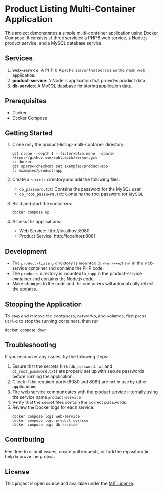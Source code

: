 # Product Listing Multi-Container Application

This project demonstrates a simple multi-container application using Docker Compose. It consists of three services: a PHP 8 web service, a Node.js product service, and a MySQL database service.

## Services

1. **web-service**: A PHP 8 Apache server that serves as the main web application.
2. **product-service**: A Node.js application that provides product data.
3. **db-service**: A MySQL database for storing application data.

## Prerequisites

- Docker
- Docker Compose

## Getting Started

1. Clone only the product-listing-multi-container directory:

   ```
   git clone --depth 1 --filter=blob:none --sparse https://github.com/bablukpik/docker.git
   cd docker
   git sparse-checkout set examples/product-app
   cd examples/product-app
   ```

2. Create a `secrets` directory and add the following files:

   - `db_password.txt`: Contains the password for the MySQL user
   - `db_root_password.txt`: Contains the root password for MySQL

3. Build and start the containers:

   ```
   docker compose up
   ```

4. Access the applications:
   - Web Service: http://localhost:8080
   - Product Service: http://localhost:8081

## Development

- The `product-listing` directory is mounted to `/var/www/html` in the web-service container and contains the PHP code.
- The `products` directory is mounted to `/app` in the product-service container and contains the Node.js code.
- Make changes to the code and the containers will automatically reflect the updates.

## Stopping the Application

To stop and remove the containers, networks, and volumes, first press `Ctrl+C` to stop the running containers, then run:

```
docker compose down
```

## Troubleshooting

If you encounter any issues, try the following steps:

1. Ensure that the secrets files (`db_password.txt` and `db_root_password.txt`) are properly set up with secure passwords before running the application.
2. Check if the required ports (8080 and 8081) are not in use by other applications.
3. The web service communicates with the product service internally using the service name `product-service`.
4. Verify that the secret files contain the correct passwords.
5. Review the Docker logs for each service:
   ```
   docker compose logs web-service
   docker compose logs product-service
   docker compose logs db-service
   ```

## Contributing

Feel free to submit issues, create pull requests, or fork the repository to help improve the project.

## License

This project is open source and available under the [MIT License](LICENSE).
